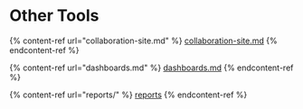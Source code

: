 # Other Tools

{% content-ref url="collaboration-site.md" %}
[collaboration-site.md](collaboration-site.md)
{% endcontent-ref %}

{% content-ref url="dashboards.md" %}
[dashboards.md](dashboards.md)
{% endcontent-ref %}

{% content-ref url="reports/" %}
[reports](reports/)
{% endcontent-ref %}

